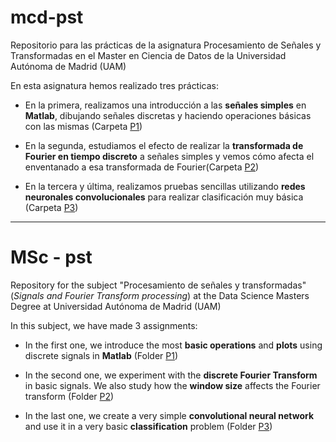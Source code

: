 # mcd-pst

Repositorio para las prácticas de la asignatura Procesamiento de Señales y Transformadas en el  Master en Ciencia de Datos de la Universidad Autónoma de Madrid (UAM)

En esta asignatura hemos realizado tres prácticas:

- En la primera, realizamos una introducción a las **señales simples** en **Matlab**, dibujando señales discretas y haciendo operaciones básicas con las mismas (Carpeta [P1](https://github.com/Ocete/mcd-pst/tree/main/P1))

- En la segunda, estudiamos el efecto de realizar la **transformada de Fourier en tiempo discreto** a señales simples y vemos cómo afecta el enventanado a esa transformada de Fourier(Carpeta [P2](https://github.com/Ocete/mcd-pst/tree/main/P2))

- En la tercera y última, realizamos pruebas sencillas utilizando **redes neuronales convolucionales** para realizar clasificación muy básica (Carpeta [P3](https://github.com/Ocete/mcd-pst/tree/main/P3))

---

# MSc - pst

Repository for the subject "Procesamiento de señales y transformadas" (*Signals and Fourier Transform processing*)  at the Data Science Masters Degree at Universidad Autónoma de Madrid (UAM)

In this subject, we have made 3 assignments:

- In the first one, we introduce the most **basic operations** and **plots** using discrete signals in **Matlab** (Folder [P1](https://github.com/Ocete/mcd-pst/tree/main/P1))

- In the second one, we experiment with the **discrete Fourier Transform** in basic signals. We also study how the **window size** affects the Fourier transform (Folder [P2](https://github.com/Ocete/mcd-pst/tree/main/P2))

- In the last one, we create a very simple **convolutional neural network** and use it in a very basic **classification** problem (Folder [P3](https://github.com/Ocete/mcd-pst/tree/main/P3))
